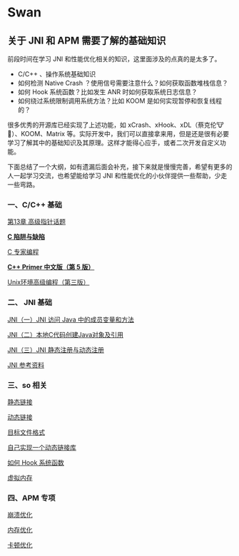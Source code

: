 # Swan

## 关于 JNI 和 APM 需要了解的基础知识

前段时间在学习 JNI 和性能优化相关的知识，这里面涉及的点真的是太多了。

- C/C++ 、操作系统基础知识
- 如何检测 Native Crash ？使用信号需要注意什么？如何获取函数堆栈信息？
- 如何 Hook 系统函数？比如发生 ANR 时如何获取系统日志信息？
- 如何绕过系统限制调用系统方法？比如 KOOM 是如何实现暂停和恢复线程的？

很多优秀的开源库已经实现了上述功能，如 xCrash、xHook、xDL（蔡克伦🐮🍺）、KOOM、Matrix 等。实际开发中，我们可以直接拿来用，但是还是很有必要学习了解其中的基础知识及其原理。这样才能得心应手，或者二次开发自定义功能。

下面总结了一个大纲，如有遗漏后面会补充，接下来就是慢慢完善，希望有更多的人一起学习交流，也希望能给学习 JNI 和性能优化的小伙伴提供一些帮助，少走一些弯路。

### 一、C/C++ 基础

[第13章 高级指针话题](https://www.notion.so/13-d23f13198a934b439eb73ced204c69b9)

[****C 陷阱与缺陷****](https://www.notion.so/C-584c55b51c6a4d52931ec8e591488ce7)

[C 专家编程](https://www.notion.so/C-5c11d5f59ecd4447ae8a01854350b3a9)

[****C++ Primer 中文版（第 5 版）****](https://www.notion.so/C-Primer-5-bdb8fe729b4c47f88e80591f2d0d4dba)

[Unix环境高级编程（第三版）](https://www.notion.so/Unix-29d76046cbff481384d444f2d2060e32)

### 二、 JNI 基础

[JNI（一）JNI 访问 Java 中的成员变量和方法](https://www.notion.so/JNI-JNI-Java-1d55b467f40f4bc093ecf999d62784f7)

[JNI（二）本地C代码创建Java对象及引用](https://www.notion.so/JNI-C-Java-b36eedf07a25442b8e70ef6675587695)

[JNI（三）JNI 静态注册与动态注册](https://www.notion.so/JNI-JNI-4ad7c2f677514b6dacd21d0e530cb058)

[JNI 参考资料](https://www.notion.so/JNI-4bd0e5e72eab40879aaa8fe6cb380cb9)

### 三、so 相关

[静态链接](https://www.notion.so/b45eaaada0cf45439da7c416ffde6318)

[动态链接](https://www.notion.so/94806eb83a804c63911c8864a3678df1)

[目标文件格式](https://www.notion.so/3c4857ec29d54836b05d3c234e837389)

[自己实现一个动态链接库](https://www.notion.so/8a1939f7efec4b959218696d9f9d53d6)

[如何 Hook 系统函数](https://www.notion.so/Hook-748356fa425a4a57b343045fe527792d)

[虚拟内存](https://www.notion.so/92ff6ef4a7b140a4bc0562cb6db0dbaf)

### 四、APM 专项

[崩溃优化](https://www.notion.so/dc775e0772cb429390731a47b3aad9ef)

[内存优化](https://www.notion.so/0ee31e7a22054fd2bc87568c2242a147)

[卡顿优化](https://www.notion.so/183da63647a34e31a19bd506b8c2d218)